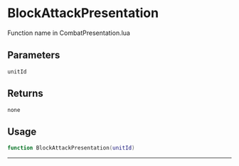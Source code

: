 # BlockAttackPresentation
Function name in CombatPresentation.lua
## Parameters
`unitId`
## Returns
`none`
## Usage
```lua
function BlockAttackPresentation(unitId)
```
---
